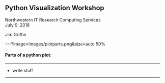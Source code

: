 ## Python Visualization Workshop


Northwestern IT Research Computing Services  
July 9, 2018  

Jim Griffin

---?image=Images/plotparts.png&size=auto 50%
#### Parts of a python plot:

---
* write stuff

---


```

```
